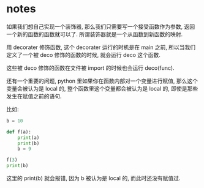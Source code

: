 # notes

如果我们想自己实现一个装饰器, 那么我们只需要写一个接受函数作为参数, 返回一个新的函数的函数就可以了. 所谓装饰器就是一个从函数到新函数的映射.

用 decorater 修饰函数, 这个 decorater 运行的时机是在 main 之前, 所以当我们定义了一个被 deco 修饰的函数的时候, 就会运行 deco 这个函数.

这些被 deco 修饰的函数在文件被 import 的时候也会运行 deco(func).

还有一个重要的问题, python 里如果你在函数内部对一个变量进行赋值, 那么这个变量会被认为是 local 的, 整个函数里这个变量都会被认为是 local 的, 即使是那些发生在赋值之前的语句.

比如:

```python
b = 10

def f(a):
    print(a)
    print(b)
    b = 9

f(3)
print(b)
```

这里的 print(b) 就会报错, 因为 b 被认为是 local 的, 而此时还没有赋值过.
